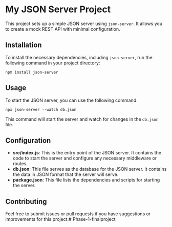 # My JSON Server Project

This project sets up a simple JSON server using `json-server`. It allows you to create a mock REST API with minimal configuration.

## Installation

To install the necessary dependencies, including `json-server`, run the following command in your project directory:

```
npm install json-server
```

## Usage

To start the JSON server, you can use the following command:

```
npx json-server --watch db.json
```

This command will start the server and watch for changes in the `db.json` file.

## Configuration

- **src/index.js**: This is the entry point of the JSON server. It contains the code to start the server and configure any necessary middleware or routes.
- **db.json**: This file serves as the database for the JSON server. It contains the data in JSON format that the server will serve.
- **package.json**: This file lists the dependencies and scripts for starting the server.

## Contributing

Feel free to submit issues or pull requests if you have suggestions or improvements for this project.# Phase-1-finalproject
